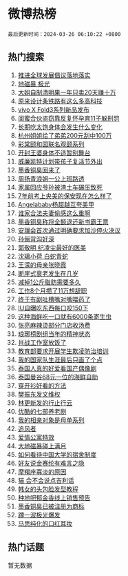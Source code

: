 # 微博热榜

`最后更新时间：2024-03-26 06:10:22 +0800`

## 热门搜索

1. [推进全球发展倡议落地落实](https://m.weibo.cn/search?containerid=100103type%3D1%26t%3D10%26q%3D%23%E6%8E%A8%E8%BF%9B%E5%85%A8%E7%90%83%E5%8F%91%E5%B1%95%E5%80%A1%E8%AE%AE%E8%90%BD%E5%9C%B0%E8%90%BD%E5%AE%9E%23&stream_entry_id=51&isnewpage=1&extparam=seat%3D1%26dgr%3D0%26stream_entry_id%3D51%26filter_type%3Drealtimehot%26c_type%3D51%26q%3D%2523%25E6%258E%25A8%25E8%25BF%259B%25E5%2585%25A8%25E7%2590%2583%25E5%258F%2591%25E5%25B1%2595%25E5%2580%25A1%25E8%25AE%25AE%25E8%2590%25BD%25E5%259C%25B0%25E8%2590%25BD%25E5%25AE%259E%2523%26cate%3D10103%26pos%3D0%26display_time%3D1711404620%26pre_seqid%3D171140462083607125122)
1. [地磁暴 极光](https://m.weibo.cn/search?containerid=100103type%3D1%26t%3D10%26q%3D%E5%9C%B0%E7%A3%81%E6%9A%B4+%E6%9E%81%E5%85%89&stream_entry_id=31&isnewpage=1&extparam=seat%3D1%26q%3D%25E5%259C%25B0%25E7%25A3%2581%25E6%259A%25B4%2520%25E6%259E%2581%25E5%2585%2589%26band_rank%3D1%26pos%3D0%26stream_entry_id%3D31%26cate%3D5001%26lcate%3D5001%26filter_type%3Drealtimehot%26c_type%3D31%26realpos%3D1%26flag%3D2%26dgr%3D0%26display_time%3D1711404620%26pre_seqid%3D171140462083607125122)
1. [大姐自制清明果一年只卖20天赚十万](https://m.weibo.cn/search?containerid=100103type%3D1%26t%3D10%26q%3D%23%E5%A4%A7%E5%A7%90%E8%87%AA%E5%88%B6%E6%B8%85%E6%98%8E%E6%9E%9C%E4%B8%80%E5%B9%B4%E5%8F%AA%E5%8D%9620%E5%A4%A9%E8%B5%9A%E5%8D%81%E4%B8%87%23&stream_entry_id=31&isnewpage=1&extparam=seat%3D1%26q%3D%2523%25E5%25A4%25A7%25E5%25A7%2590%25E8%2587%25AA%25E5%2588%25B6%25E6%25B8%2585%25E6%2598%258E%25E6%259E%259C%25E4%25B8%2580%25E5%25B9%25B4%25E5%258F%25AA%25E5%258D%259620%25E5%25A4%25A9%25E8%25B5%259A%25E5%258D%2581%25E4%25B8%2587%2523%26band_rank%3D2%26pos%3D1%26stream_entry_id%3D31%26cate%3D5001%26lcate%3D5001%26filter_type%3Drealtimehot%26c_type%3D31%26realpos%3D2%26flag%3D32768%26dgr%3D0%26display_time%3D1711404620%26pre_seqid%3D171140462083607125122)
1. [原来设计条铁路有这么多高科技](https://m.weibo.cn/search?containerid=100103type%3D1%26t%3D10%26q%3D%23%E5%8E%9F%E6%9D%A5%E8%AE%BE%E8%AE%A1%E6%9D%A1%E9%93%81%E8%B7%AF%E6%9C%89%E8%BF%99%E4%B9%88%E5%A4%9A%E9%AB%98%E7%A7%91%E6%8A%80%23&stream_entry_id=31&isnewpage=1&extparam=seat%3D1%26q%3D%2523%25E5%258E%259F%25E6%259D%25A5%25E8%25AE%25BE%25E8%25AE%25A1%25E6%259D%25A1%25E9%2593%2581%25E8%25B7%25AF%25E6%259C%2589%25E8%25BF%2599%25E4%25B9%2588%25E5%25A4%259A%25E9%25AB%2598%25E7%25A7%2591%25E6%258A%2580%2523%26band_rank%3D3%26pos%3D2%26stream_entry_id%3D31%26cate%3D5001%26lcate%3D5001%26filter_type%3Drealtimehot%26c_type%3D31%26realpos%3D3%26flag%3D0%26dgr%3D0%26display_time%3D1711404620%26pre_seqid%3D171140462083607125122)
1. [vivo X Fold3系列新品发布](https://m.weibo.cn/search?containerid=100103type%3D1%26t%3D10%26q%3Dvivo+X+Fold3%E7%B3%BB%E5%88%97%E6%96%B0%E5%93%81%E5%8F%91%E5%B8%83&stream_entry_id=31&isnewpage=1&extparam=seat%3D1%26band_rank%3D4%26pos%3D3%26is_ad_pos%3D1%26stream_entry_id%3D31%26lcate%3D5001%26filter_type%3Drealtimehot%26c_type%3D31%26q%3Dvivo%2520X%2520Fold3%25E7%25B3%25BB%25E5%2588%2597%25E6%2596%25B0%25E5%2593%2581%25E5%258F%2591%25E5%25B8%2583%26cate%3D5001%26dgr%3D0%26adid%3D228122%26display_time%3D1711404620%26pre_seqid%3D171140462083607125122)
1. [闺蜜合伙盗窃靠反复怀孕育11子躲刑罚](https://m.weibo.cn/search?containerid=100103type%3D1%26t%3D10%26q%3D%23%E9%97%BA%E8%9C%9C%E5%90%88%E4%BC%99%E7%9B%97%E7%AA%83%E9%9D%A0%E5%8F%8D%E5%A4%8D%E6%80%80%E5%AD%95%E8%82%B211%E5%AD%90%E8%BA%B2%E5%88%91%E7%BD%9A%23&stream_entry_id=31&isnewpage=1&extparam=seat%3D1%26q%3D%2523%25E9%2597%25BA%25E8%259C%259C%25E5%2590%2588%25E4%25BC%2599%25E7%259B%2597%25E7%25AA%2583%25E9%259D%25A0%25E5%258F%258D%25E5%25A4%258D%25E6%2580%2580%25E5%25AD%2595%25E8%2582%25B211%25E5%25AD%2590%25E8%25BA%25B2%25E5%2588%2591%25E7%25BD%259A%2523%26band_rank%3D4%26pos%3D4%26stream_entry_id%3D31%26cate%3D5001%26lcate%3D5001%26filter_type%3Drealtimehot%26c_type%3D31%26realpos%3D4%26flag%3D2%26dgr%3D0%26display_time%3D1711404620%26pre_seqid%3D171140462083607125122)
1. [长期吃太饱身体会发生什么变化](https://m.weibo.cn/search?containerid=100103type%3D1%26t%3D10%26q%3D%23%E9%95%BF%E6%9C%9F%E5%90%83%E5%A4%AA%E9%A5%B1%E8%BA%AB%E4%BD%93%E4%BC%9A%E5%8F%91%E7%94%9F%E4%BB%80%E4%B9%88%E5%8F%98%E5%8C%96%23&stream_entry_id=31&isnewpage=1&extparam=seat%3D1%26q%3D%2523%25E9%2595%25BF%25E6%259C%259F%25E5%2590%2583%25E5%25A4%25AA%25E9%25A5%25B1%25E8%25BA%25AB%25E4%25BD%2593%25E4%25BC%259A%25E5%258F%2591%25E7%2594%259F%25E4%25BB%2580%25E4%25B9%2588%25E5%258F%2598%25E5%258C%2596%2523%26band_rank%3D5%26pos%3D5%26stream_entry_id%3D31%26cate%3D5001%26lcate%3D5001%26filter_type%3Drealtimehot%26c_type%3D31%26realpos%3D5%26flag%3D2%26dgr%3D0%26display_time%3D1711404620%26pre_seqid%3D171140462083607125122)
1. [杭州姐姐给了弟弟200元刮中100万](https://m.weibo.cn/search?containerid=100103type%3D1%26t%3D10%26q%3D%23%E6%9D%AD%E5%B7%9E%E5%A7%90%E5%A7%90%E7%BB%99%E4%BA%86%E5%BC%9F%E5%BC%9F200%E5%85%83%E5%88%AE%E4%B8%AD100%E4%B8%87%23&stream_entry_id=31&isnewpage=1&extparam=seat%3D1%26q%3D%2523%25E6%259D%25AD%25E5%25B7%259E%25E5%25A7%2590%25E5%25A7%2590%25E7%25BB%2599%25E4%25BA%2586%25E5%25BC%259F%25E5%25BC%259F200%25E5%2585%2583%25E5%2588%25AE%25E4%25B8%25AD100%25E4%25B8%2587%2523%26band_rank%3D6%26pos%3D6%26stream_entry_id%3D31%26cate%3D5001%26lcate%3D5001%26filter_type%3Drealtimehot%26c_type%3D31%26realpos%3D6%26flag%3D0%26dgr%3D0%26display_time%3D1711404620%26pre_seqid%3D171140462083607125122)
1. [彩棠颐和园联名观颐系列](https://m.weibo.cn/search?containerid=100103type%3D1%26t%3D10%26q%3D%23%E5%BD%A9%E6%A3%A0%E9%A2%90%E5%92%8C%E5%9B%AD%E8%81%94%E5%90%8D%E8%A7%82%E9%A2%90%E7%B3%BB%E5%88%97%23&stream_entry_id=31&isnewpage=1&extparam=seat%3D1%26band_rank%3D7%26pos%3D7%26is_ad_pos%3D1%26topic_ad%3D1%26stream_entry_id%3D31%26lcate%3D5001%26c_type%3D31%26filter_type%3Drealtimehot%26q%3D%2523%25E5%25BD%25A9%25E6%25A3%25A0%25E9%25A2%2590%25E5%2592%258C%25E5%259B%25AD%25E8%2581%2594%25E5%2590%258D%25E8%25A7%2582%25E9%25A2%2590%25E7%25B3%25BB%25E5%2588%2597%2523%26cate%3D5001%26dgr%3D0%26adid%3D228086%26display_time%3D1711404620%26pre_seqid%3D171140462083607125122)
1. [开封王婆身体不适暂别舞台](https://m.weibo.cn/search?containerid=100103type%3D1%26t%3D10%26q%3D%23%E5%BC%80%E5%B0%81%E7%8E%8B%E5%A9%86%E8%BA%AB%E4%BD%93%E4%B8%8D%E9%80%82%E6%9A%82%E5%88%AB%E8%88%9E%E5%8F%B0%23&stream_entry_id=31&isnewpage=1&extparam=seat%3D1%26q%3D%2523%25E5%25BC%2580%25E5%25B0%2581%25E7%258E%258B%25E5%25A9%2586%25E8%25BA%25AB%25E4%25BD%2593%25E4%25B8%258D%25E9%2580%2582%25E6%259A%2582%25E5%2588%25AB%25E8%2588%259E%25E5%258F%25B0%2523%26band_rank%3D7%26pos%3D8%26stream_entry_id%3D31%26cate%3D5001%26lcate%3D5001%26filter_type%3Drealtimehot%26c_type%3D31%26realpos%3D7%26flag%3D2%26dgr%3D0%26display_time%3D1711404620%26pre_seqid%3D171140462083607125122)
1. [威廉凯特计划带孩子复活节外出](https://m.weibo.cn/search?containerid=100103type%3D1%26t%3D10%26q%3D%23%E5%A8%81%E5%BB%89%E5%87%AF%E7%89%B9%E8%AE%A1%E5%88%92%E5%B8%A6%E5%AD%A9%E5%AD%90%E5%A4%8D%E6%B4%BB%E8%8A%82%E5%A4%96%E5%87%BA%23&stream_entry_id=31&isnewpage=1&extparam=seat%3D1%26q%3D%2523%25E5%25A8%2581%25E5%25BB%2589%25E5%2587%25AF%25E7%2589%25B9%25E8%25AE%25A1%25E5%2588%2592%25E5%25B8%25A6%25E5%25AD%25A9%25E5%25AD%2590%25E5%25A4%258D%25E6%25B4%25BB%25E8%258A%2582%25E5%25A4%2596%25E5%2587%25BA%2523%26band_rank%3D8%26pos%3D9%26stream_entry_id%3D31%26cate%3D5001%26lcate%3D5001%26filter_type%3Drealtimehot%26c_type%3D31%26realpos%3D8%26flag%3D0%26dgr%3D0%26display_time%3D1711404620%26pre_seqid%3D171140462083607125122)
1. [墨香铜臭回来了](https://m.weibo.cn/search?containerid=100103type%3D1%26t%3D10%26q%3D%E5%A2%A8%E9%A6%99%E9%93%9C%E8%87%AD%E5%9B%9E%E6%9D%A5%E4%BA%86&stream_entry_id=31&isnewpage=1&extparam=seat%3D1%26q%3D%25E5%25A2%25A8%25E9%25A6%2599%25E9%2593%259C%25E8%2587%25AD%25E5%259B%259E%25E6%259D%25A5%25E4%25BA%2586%26band_rank%3D9%26pos%3D10%26stream_entry_id%3D31%26cate%3D5001%26lcate%3D5001%26filter_type%3Drealtimehot%26c_type%3D31%26realpos%3D9%26flag%3D16%26dgr%3D0%26display_time%3D1711404620%26pre_seqid%3D171140462083607125122)
1. [周扬青浪姐一公上班路透](https://m.weibo.cn/search?containerid=100103type%3D1%26t%3D10%26q%3D%23%E5%91%A8%E6%89%AC%E9%9D%92%E6%B5%AA%E5%A7%90%E4%B8%80%E5%85%AC%E4%B8%8A%E7%8F%AD%E8%B7%AF%E9%80%8F%23&stream_entry_id=31&isnewpage=1&extparam=seat%3D1%26q%3D%2523%25E5%2591%25A8%25E6%2589%25AC%25E9%259D%2592%25E6%25B5%25AA%25E5%25A7%2590%25E4%25B8%2580%25E5%2585%25AC%25E4%25B8%258A%25E7%258F%25AD%25E8%25B7%25AF%25E9%2580%258F%2523%26band_rank%3D10%26pos%3D11%26stream_entry_id%3D31%26cate%3D5001%26lcate%3D5001%26filter_type%3Drealtimehot%26c_type%3D31%26realpos%3D10%26flag%3D2%26dgr%3D0%26display_time%3D1711404620%26pre_seqid%3D171140462083607125122)
1. [家属回应爷孙被渣土车碾压致死](https://m.weibo.cn/search?containerid=100103type%3D1%26t%3D10%26q%3D%23%E5%AE%B6%E5%B1%9E%E5%9B%9E%E5%BA%94%E7%88%B7%E5%AD%99%E8%A2%AB%E6%B8%A3%E5%9C%9F%E8%BD%A6%E7%A2%BE%E5%8E%8B%E8%87%B4%E6%AD%BB%23&stream_entry_id=31&isnewpage=1&extparam=seat%3D1%26q%3D%2523%25E5%25AE%25B6%25E5%25B1%259E%25E5%259B%259E%25E5%25BA%2594%25E7%2588%25B7%25E5%25AD%2599%25E8%25A2%25AB%25E6%25B8%25A3%25E5%259C%259F%25E8%25BD%25A6%25E7%25A2%25BE%25E5%258E%258B%25E8%2587%25B4%25E6%25AD%25BB%2523%26band_rank%3D11%26pos%3D12%26stream_entry_id%3D31%26cate%3D5001%26lcate%3D5001%26filter_type%3Drealtimehot%26c_type%3D31%26realpos%3D11%26flag%3D2%26dgr%3D0%26display_time%3D1711404620%26pre_seqid%3D171140462083607125122)
1. [7年前考上央美的保安现在怎么样了](https://m.weibo.cn/search?containerid=100103type%3D1%26t%3D10%26q%3D%237%E5%B9%B4%E5%89%8D%E8%80%83%E4%B8%8A%E5%A4%AE%E7%BE%8E%E7%9A%84%E4%BF%9D%E5%AE%89%E7%8E%B0%E5%9C%A8%E6%80%8E%E4%B9%88%E6%A0%B7%E4%BA%86%23&stream_entry_id=31&isnewpage=1&extparam=seat%3D1%26q%3D%25237%25E5%25B9%25B4%25E5%2589%258D%25E8%2580%2583%25E4%25B8%258A%25E5%25A4%25AE%25E7%25BE%258E%25E7%259A%2584%25E4%25BF%259D%25E5%25AE%2589%25E7%258E%25B0%25E5%259C%25A8%25E6%2580%258E%25E4%25B9%2588%25E6%25A0%25B7%25E4%25BA%2586%2523%26band_rank%3D12%26pos%3D13%26stream_entry_id%3D31%26cate%3D5001%26lcate%3D5001%26filter_type%3Drealtimehot%26c_type%3D31%26realpos%3D12%26flag%3D2%26dgr%3D0%26display_time%3D1711404620%26pre_seqid%3D171140462083607125122)
1. [Angelababy杨超越互夸美甲](https://m.weibo.cn/search?containerid=100103type%3D1%26t%3D10%26q%3D%23Angelababy%E6%9D%A8%E8%B6%85%E8%B6%8A%E4%BA%92%E5%A4%B8%E7%BE%8E%E7%94%B2%23&stream_entry_id=31&isnewpage=1&extparam=seat%3D1%26q%3D%2523Angelababy%25E6%259D%25A8%25E8%25B6%2585%25E8%25B6%258A%25E4%25BA%2592%25E5%25A4%25B8%25E7%25BE%258E%25E7%2594%25B2%2523%26band_rank%3D13%26pos%3D14%26stream_entry_id%3D31%26cate%3D5001%26lcate%3D5001%26filter_type%3Drealtimehot%26c_type%3D31%26realpos%3D13%26flag%3D2%26dgr%3D0%26display_time%3D1711404620%26pre_seqid%3D171140462083607125122)
1. [谁家合法夫妻偷感这么重啊](https://m.weibo.cn/search?containerid=100103type%3D1%26t%3D10%26q%3D%E8%B0%81%E5%AE%B6%E5%90%88%E6%B3%95%E5%A4%AB%E5%A6%BB%E5%81%B7%E6%84%9F%E8%BF%99%E4%B9%88%E9%87%8D%E5%95%8A&stream_entry_id=31&isnewpage=1&extparam=seat%3D1%26q%3D%25E8%25B0%2581%25E5%25AE%25B6%25E5%2590%2588%25E6%25B3%2595%25E5%25A4%25AB%25E5%25A6%25BB%25E5%2581%25B7%25E6%2584%259F%25E8%25BF%2599%25E4%25B9%2588%25E9%2587%258D%25E5%2595%258A%26band_rank%3D14%26pos%3D15%26stream_entry_id%3D31%26cate%3D5001%26lcate%3D5001%26filter_type%3Drealtimehot%26c_type%3D31%26realpos%3D14%26flag%3D2%26dgr%3D0%26display_time%3D1711404620%26pre_seqid%3D171140462083607125122)
1. [墨香铜臭称将全额退还新书霸王票](https://m.weibo.cn/search?containerid=100103type%3D1%26t%3D10%26q%3D%23%E5%A2%A8%E9%A6%99%E9%93%9C%E8%87%AD%E7%A7%B0%E5%B0%86%E5%85%A8%E9%A2%9D%E9%80%80%E8%BF%98%E6%96%B0%E4%B9%A6%E9%9C%B8%E7%8E%8B%E7%A5%A8%23&stream_entry_id=31&isnewpage=1&extparam=seat%3D1%26q%3D%2523%25E5%25A2%25A8%25E9%25A6%2599%25E9%2593%259C%25E8%2587%25AD%25E7%25A7%25B0%25E5%25B0%2586%25E5%2585%25A8%25E9%25A2%259D%25E9%2580%2580%25E8%25BF%2598%25E6%2596%25B0%25E4%25B9%25A6%25E9%259C%25B8%25E7%258E%258B%25E7%25A5%25A8%2523%26band_rank%3D15%26pos%3D16%26stream_entry_id%3D31%26cate%3D5001%26lcate%3D5001%26filter_type%3Drealtimehot%26c_type%3D31%26realpos%3D15%26flag%3D0%26dgr%3D0%26display_time%3D1711404620%26pre_seqid%3D171140462083607125122)
1. [安理会首次通过明确要求加沙停火决议](https://m.weibo.cn/search?containerid=100103type%3D1%26t%3D10%26q%3D%23%E5%AE%89%E7%90%86%E4%BC%9A%E9%A6%96%E6%AC%A1%E9%80%9A%E8%BF%87%E6%98%8E%E7%A1%AE%E8%A6%81%E6%B1%82%E5%8A%A0%E6%B2%99%E5%81%9C%E7%81%AB%E5%86%B3%E8%AE%AE%23&stream_entry_id=31&isnewpage=1&extparam=seat%3D1%26q%3D%2523%25E5%25AE%2589%25E7%2590%2586%25E4%25BC%259A%25E9%25A6%2596%25E6%25AC%25A1%25E9%2580%259A%25E8%25BF%2587%25E6%2598%258E%25E7%25A1%25AE%25E8%25A6%2581%25E6%25B1%2582%25E5%258A%25A0%25E6%25B2%2599%25E5%2581%259C%25E7%2581%25AB%25E5%2586%25B3%25E8%25AE%25AE%2523%26band_rank%3D16%26pos%3D17%26stream_entry_id%3D31%26cate%3D5001%26lcate%3D5001%26filter_type%3Drealtimehot%26c_type%3D31%26realpos%3D16%26flag%3D0%26dgr%3D0%26display_time%3D1711404620%26pre_seqid%3D171140462083607125122)
1. [孙俪背沟好深](https://m.weibo.cn/search?containerid=100103type%3D1%26t%3D10%26q%3D%23%E5%AD%99%E4%BF%AA%E8%83%8C%E6%B2%9F%E5%A5%BD%E6%B7%B1%23&stream_entry_id=31&isnewpage=1&extparam=seat%3D1%26q%3D%2523%25E5%25AD%2599%25E4%25BF%25AA%25E8%2583%258C%25E6%25B2%259F%25E5%25A5%25BD%25E6%25B7%25B1%2523%26band_rank%3D17%26pos%3D18%26stream_entry_id%3D31%26cate%3D5001%26lcate%3D5001%26filter_type%3Drealtimehot%26c_type%3D31%26realpos%3D17%26flag%3D2%26dgr%3D0%26display_time%3D1711404620%26pre_seqid%3D171140462083607125122)
1. [郭敬明 纪凌尘最好的医美](https://m.weibo.cn/search?containerid=100103type%3D1%26t%3D10%26q%3D%E9%83%AD%E6%95%AC%E6%98%8E+%E7%BA%AA%E5%87%8C%E5%B0%98%E6%9C%80%E5%A5%BD%E7%9A%84%E5%8C%BB%E7%BE%8E&stream_entry_id=31&isnewpage=1&extparam=seat%3D1%26q%3D%25E9%2583%25AD%25E6%2595%25AC%25E6%2598%258E%2520%25E7%25BA%25AA%25E5%2587%258C%25E5%25B0%2598%25E6%259C%2580%25E5%25A5%25BD%25E7%259A%2584%25E5%258C%25BB%25E7%25BE%258E%26band_rank%3D18%26pos%3D19%26stream_entry_id%3D31%26cate%3D5001%26lcate%3D5001%26filter_type%3Drealtimehot%26c_type%3D31%26realpos%3D18%26flag%3D2%26dgr%3D0%26display_time%3D1711404620%26pre_seqid%3D171140462083607125122)
1. [沈璃小荷 白蛇青蛇](https://m.weibo.cn/search?containerid=100103type%3D1%26t%3D10%26q%3D%E6%B2%88%E7%92%83%E5%B0%8F%E8%8D%B7+%E7%99%BD%E8%9B%87%E9%9D%92%E8%9B%87&stream_entry_id=31&isnewpage=1&extparam=seat%3D1%26q%3D%25E6%25B2%2588%25E7%2592%2583%25E5%25B0%258F%25E8%258D%25B7%2520%25E7%2599%25BD%25E8%259B%2587%25E9%259D%2592%25E8%259B%2587%26band_rank%3D19%26pos%3D20%26stream_entry_id%3D31%26cate%3D5001%26lcate%3D5001%26filter_type%3Drealtimehot%26c_type%3D31%26realpos%3D19%26flag%3D0%26dgr%3D0%26display_time%3D1711404620%26pre_seqid%3D171140462083607125122)
1. [王濛的母亲张晓霞](https://m.weibo.cn/search?containerid=100103type%3D1%26t%3D10%26q%3D%E7%8E%8B%E6%BF%9B%E7%9A%84%E6%AF%8D%E4%BA%B2%E5%BC%A0%E6%99%93%E9%9C%9E&stream_entry_id=31&isnewpage=1&extparam=seat%3D1%26q%3D%25E7%258E%258B%25E6%25BF%259B%25E7%259A%2584%25E6%25AF%258D%25E4%25BA%25B2%25E5%25BC%25A0%25E6%2599%2593%25E9%259C%259E%26band_rank%3D20%26pos%3D21%26stream_entry_id%3D31%26cate%3D5001%26lcate%3D5001%26filter_type%3Drealtimehot%26c_type%3D31%26realpos%3D20%26flag%3D0%26dgr%3D0%26display_time%3D1711404620%26pre_seqid%3D171140462083607125122)
1. [断崖式衰老发生在几岁](https://m.weibo.cn/search?containerid=100103type%3D1%26t%3D10%26q%3D%23%E6%96%AD%E5%B4%96%E5%BC%8F%E8%A1%B0%E8%80%81%E5%8F%91%E7%94%9F%E5%9C%A8%E5%87%A0%E5%B2%81%23&stream_entry_id=31&isnewpage=1&extparam=seat%3D1%26q%3D%2523%25E6%2596%25AD%25E5%25B4%2596%25E5%25BC%258F%25E8%25A1%25B0%25E8%2580%2581%25E5%258F%2591%25E7%2594%259F%25E5%259C%25A8%25E5%2587%25A0%25E5%25B2%2581%2523%26band_rank%3D21%26pos%3D22%26stream_entry_id%3D31%26cate%3D5001%26lcate%3D5001%26filter_type%3Drealtimehot%26c_type%3D31%26realpos%3D21%26flag%3D0%26dgr%3D0%26display_time%3D1711404620%26pre_seqid%3D171140462083607125122)
1. [减掉1公斤脂肪需要多久](https://m.weibo.cn/search?containerid=100103type%3D1%26t%3D10%26q%3D%23%E5%87%8F%E6%8E%891%E5%85%AC%E6%96%A4%E8%84%82%E8%82%AA%E9%9C%80%E8%A6%81%E5%A4%9A%E4%B9%85%23&stream_entry_id=31&isnewpage=1&extparam=seat%3D1%26q%3D%2523%25E5%2587%258F%25E6%258E%25891%25E5%2585%25AC%25E6%2596%25A4%25E8%2584%2582%25E8%2582%25AA%25E9%259C%2580%25E8%25A6%2581%25E5%25A4%259A%25E4%25B9%2585%2523%26band_rank%3D22%26pos%3D23%26stream_entry_id%3D31%26cate%3D5001%26lcate%3D5001%26filter_type%3Drealtimehot%26c_type%3D31%26realpos%3D22%26flag%3D0%26dgr%3D0%26display_time%3D1711404620%26pre_seqid%3D171140462083607125122)
1. [工作8个月攒了11万想辞职](https://m.weibo.cn/search?containerid=100103type%3D1%26t%3D10%26q%3D%23%E5%B7%A5%E4%BD%9C8%E4%B8%AA%E6%9C%88%E6%94%92%E4%BA%8611%E4%B8%87%E6%83%B3%E8%BE%9E%E8%81%8C%23&stream_entry_id=31&isnewpage=1&extparam=seat%3D1%26q%3D%2523%25E5%25B7%25A5%25E4%25BD%259C8%25E4%25B8%25AA%25E6%259C%2588%25E6%2594%2592%25E4%25BA%258611%25E4%25B8%2587%25E6%2583%25B3%25E8%25BE%259E%25E8%2581%258C%2523%26band_rank%3D23%26pos%3D24%26stream_entry_id%3D31%26cate%3D5001%26lcate%3D5001%26filter_type%3Drealtimehot%26c_type%3D31%26realpos%3D23%26flag%3D0%26dgr%3D0%26display_time%3D1711404620%26pre_seqid%3D171140462083607125122)
1. [终于有剧吐槽嘴对嘴喂药了](https://m.weibo.cn/search?containerid=100103type%3D1%26t%3D10%26q%3D%E7%BB%88%E4%BA%8E%E6%9C%89%E5%89%A7%E5%90%90%E6%A7%BD%E5%98%B4%E5%AF%B9%E5%98%B4%E5%96%82%E8%8D%AF%E4%BA%86&stream_entry_id=31&isnewpage=1&extparam=seat%3D1%26q%3D%25E7%25BB%2588%25E4%25BA%258E%25E6%259C%2589%25E5%2589%25A7%25E5%2590%2590%25E6%25A7%25BD%25E5%2598%25B4%25E5%25AF%25B9%25E5%2598%25B4%25E5%2596%2582%25E8%258D%25AF%25E4%25BA%2586%26band_rank%3D24%26pos%3D25%26stream_entry_id%3D31%26cate%3D5001%26lcate%3D5001%26filter_type%3Drealtimehot%26c_type%3D31%26realpos%3D24%26flag%3D0%26dgr%3D0%26display_time%3D1711404620%26pre_seqid%3D171140462083607125122)
1. [IU自曝吃东西每口咬150下](https://m.weibo.cn/search?containerid=100103type%3D1%26t%3D10%26q%3D%23IU%E8%87%AA%E6%9B%9D%E5%90%83%E4%B8%9C%E8%A5%BF%E6%AF%8F%E5%8F%A3%E5%92%AC150%E4%B8%8B%23&stream_entry_id=31&isnewpage=1&extparam=seat%3D1%26q%3D%2523IU%25E8%2587%25AA%25E6%259B%259D%25E5%2590%2583%25E4%25B8%259C%25E8%25A5%25BF%25E6%25AF%258F%25E5%258F%25A3%25E5%2592%25AC150%25E4%25B8%258B%2523%26band_rank%3D25%26pos%3D26%26stream_entry_id%3D31%26cate%3D5001%26lcate%3D5001%26filter_type%3Drealtimehot%26c_type%3D31%26realpos%3D25%26flag%3D0%26dgr%3D0%26display_time%3D1711404620%26pre_seqid%3D171140462083607125122)
1. [这种海鲜吃一口就有6000条寄生虫](https://m.weibo.cn/search?containerid=100103type%3D1%26t%3D10%26q%3D%23%E8%BF%99%E7%A7%8D%E6%B5%B7%E9%B2%9C%E5%90%83%E4%B8%80%E5%8F%A3%E5%B0%B1%E6%9C%896000%E6%9D%A1%E5%AF%84%E7%94%9F%E8%99%AB%23&stream_entry_id=31&isnewpage=1&extparam=seat%3D1%26q%3D%2523%25E8%25BF%2599%25E7%25A7%258D%25E6%25B5%25B7%25E9%25B2%259C%25E5%2590%2583%25E4%25B8%2580%25E5%258F%25A3%25E5%25B0%25B1%25E6%259C%25896000%25E6%259D%25A1%25E5%25AF%2584%25E7%2594%259F%25E8%2599%25AB%2523%26band_rank%3D26%26pos%3D27%26stream_entry_id%3D31%26cate%3D5001%26lcate%3D5001%26filter_type%3Drealtimehot%26c_type%3D31%26realpos%3D26%26flag%3D0%26dgr%3D0%26display_time%3D1711404620%26pre_seqid%3D171140462083607125122)
1. [张亮麻辣烫部分门店收汤费](https://m.weibo.cn/search?containerid=100103type%3D1%26t%3D10%26q%3D%23%E5%BC%A0%E4%BA%AE%E9%BA%BB%E8%BE%A3%E7%83%AB%E9%83%A8%E5%88%86%E9%97%A8%E5%BA%97%E6%94%B6%E6%B1%A4%E8%B4%B9%23&stream_entry_id=31&isnewpage=1&extparam=seat%3D1%26q%3D%2523%25E5%25BC%25A0%25E4%25BA%25AE%25E9%25BA%25BB%25E8%25BE%25A3%25E7%2583%25AB%25E9%2583%25A8%25E5%2588%2586%25E9%2597%25A8%25E5%25BA%2597%25E6%2594%25B6%25E6%25B1%25A4%25E8%25B4%25B9%2523%26band_rank%3D27%26pos%3D28%26stream_entry_id%3D31%26cate%3D5001%26lcate%3D5001%26filter_type%3Drealtimehot%26c_type%3D31%26realpos%3D27%26flag%3D0%26dgr%3D0%26display_time%3D1711404620%26pre_seqid%3D171140462083607125122)
1. [琅琊榜剧组当年的精神状态](https://m.weibo.cn/search?containerid=100103type%3D1%26t%3D10%26q%3D%23%E7%90%85%E7%90%8A%E6%A6%9C%E5%89%A7%E7%BB%84%E5%BD%93%E5%B9%B4%E7%9A%84%E7%B2%BE%E7%A5%9E%E7%8A%B6%E6%80%81%23&stream_entry_id=31&isnewpage=1&extparam=seat%3D1%26q%3D%2523%25E7%2590%2585%25E7%2590%258A%25E6%25A6%259C%25E5%2589%25A7%25E7%25BB%2584%25E5%25BD%2593%25E5%25B9%25B4%25E7%259A%2584%25E7%25B2%25BE%25E7%25A5%259E%25E7%258A%25B6%25E6%2580%2581%2523%26band_rank%3D28%26pos%3D29%26stream_entry_id%3D31%26cate%3D5001%26lcate%3D5001%26filter_type%3Drealtimehot%26c_type%3D31%26realpos%3D28%26flag%3D1%26dgr%3D0%26display_time%3D1711404620%26pre_seqid%3D171140462083607125122)
1. [肖战工作室放饭了](https://m.weibo.cn/search?containerid=100103type%3D1%26t%3D10%26q%3D%23%E8%82%96%E6%88%98%E5%B7%A5%E4%BD%9C%E5%AE%A4%E6%94%BE%E9%A5%AD%E4%BA%86%23&stream_entry_id=31&isnewpage=1&extparam=seat%3D1%26q%3D%2523%25E8%2582%2596%25E6%2588%2598%25E5%25B7%25A5%25E4%25BD%259C%25E5%25AE%25A4%25E6%2594%25BE%25E9%25A5%25AD%25E4%25BA%2586%2523%26band_rank%3D29%26pos%3D30%26stream_entry_id%3D31%26cate%3D5001%26lcate%3D5001%26filter_type%3Drealtimehot%26c_type%3D31%26realpos%3D29%26flag%3D0%26dgr%3D0%26display_time%3D1711404620%26pre_seqid%3D171140462083607125122)
1. [教育部要求开展学生欺凌防治培训](https://m.weibo.cn/search?containerid=100103type%3D1%26t%3D10%26q%3D%23%E6%95%99%E8%82%B2%E9%83%A8%E8%A6%81%E6%B1%82%E5%BC%80%E5%B1%95%E5%AD%A6%E7%94%9F%E6%AC%BA%E5%87%8C%E9%98%B2%E6%B2%BB%E5%9F%B9%E8%AE%AD%23&stream_entry_id=31&isnewpage=1&extparam=seat%3D1%26q%3D%2523%25E6%2595%2599%25E8%2582%25B2%25E9%2583%25A8%25E8%25A6%2581%25E6%25B1%2582%25E5%25BC%2580%25E5%25B1%2595%25E5%25AD%25A6%25E7%2594%259F%25E6%25AC%25BA%25E5%2587%258C%25E9%2598%25B2%25E6%25B2%25BB%25E5%259F%25B9%25E8%25AE%25AD%2523%26band_rank%3D30%26pos%3D31%26stream_entry_id%3D31%26cate%3D5001%26lcate%3D5001%26filter_type%3Drealtimehot%26c_type%3D31%26realpos%3D30%26flag%3D0%26dgr%3D0%26display_time%3D1711404620%26pre_seqid%3D171140462083607125122)
1. [我的国家队生涯最后只画了个点](https://m.weibo.cn/search?containerid=100103type%3D1%26t%3D10%26q%3D%23%E6%88%91%E7%9A%84%E5%9B%BD%E5%AE%B6%E9%98%9F%E7%94%9F%E6%B6%AF%E6%9C%80%E5%90%8E%E5%8F%AA%E7%94%BB%E4%BA%86%E4%B8%AA%E7%82%B9%23&stream_entry_id=31&isnewpage=1&extparam=seat%3D1%26q%3D%2523%25E6%2588%2591%25E7%259A%2584%25E5%259B%25BD%25E5%25AE%25B6%25E9%2598%259F%25E7%2594%259F%25E6%25B6%25AF%25E6%259C%2580%25E5%2590%258E%25E5%258F%25AA%25E7%2594%25BB%25E4%25BA%2586%25E4%25B8%25AA%25E7%2582%25B9%2523%26band_rank%3D31%26pos%3D32%26stream_entry_id%3D31%26cate%3D5001%26lcate%3D5001%26filter_type%3Drealtimehot%26c_type%3D31%26realpos%3D31%26flag%3D1%26dgr%3D0%26display_time%3D1711404620%26pre_seqid%3D171140462083607125122)
1. [泰国人真的好爱看国产偶像剧](https://m.weibo.cn/search?containerid=100103type%3D1%26t%3D10%26q%3D%23%E6%B3%B0%E5%9B%BD%E4%BA%BA%E7%9C%9F%E7%9A%84%E5%A5%BD%E7%88%B1%E7%9C%8B%E5%9B%BD%E4%BA%A7%E5%81%B6%E5%83%8F%E5%89%A7%23&stream_entry_id=31&isnewpage=1&extparam=seat%3D1%26q%3D%2523%25E6%25B3%25B0%25E5%259B%25BD%25E4%25BA%25BA%25E7%259C%259F%25E7%259A%2584%25E5%25A5%25BD%25E7%2588%25B1%25E7%259C%258B%25E5%259B%25BD%25E4%25BA%25A7%25E5%2581%25B6%25E5%2583%258F%25E5%2589%25A7%2523%26band_rank%3D32%26pos%3D33%26stream_entry_id%3D31%26cate%3D5001%26lcate%3D5001%26filter_type%3Drealtimehot%26c_type%3D31%26realpos%3D32%26flag%3D1%26dgr%3D0%26display_time%3D1711404620%26pre_seqid%3D171140462083607125122)
1. [泰国曼谷68元一位的海鲜自助](https://m.weibo.cn/search?containerid=100103type%3D1%26t%3D10%26q%3D%E6%B3%B0%E5%9B%BD%E6%9B%BC%E8%B0%B768%E5%85%83%E4%B8%80%E4%BD%8D%E7%9A%84%E6%B5%B7%E9%B2%9C%E8%87%AA%E5%8A%A9&stream_entry_id=31&isnewpage=1&extparam=seat%3D1%26q%3D%25E6%25B3%25B0%25E5%259B%25BD%25E6%259B%25BC%25E8%25B0%25B768%25E5%2585%2583%25E4%25B8%2580%25E4%25BD%258D%25E7%259A%2584%25E6%25B5%25B7%25E9%25B2%259C%25E8%2587%25AA%25E5%258A%25A9%26band_rank%3D33%26pos%3D34%26stream_entry_id%3D31%26cate%3D5001%26lcate%3D5001%26filter_type%3Drealtimehot%26c_type%3D31%26realpos%3D33%26flag%3D0%26dgr%3D0%26display_time%3D1711404620%26pre_seqid%3D171140462083607125122)
1. [穿开衫好看的方法](https://m.weibo.cn/search?containerid=100103type%3D1%26t%3D10%26q%3D%E7%A9%BF%E5%BC%80%E8%A1%AB%E5%A5%BD%E7%9C%8B%E7%9A%84%E6%96%B9%E6%B3%95&stream_entry_id=31&isnewpage=1&extparam=seat%3D1%26q%3D%25E7%25A9%25BF%25E5%25BC%2580%25E8%25A1%25AB%25E5%25A5%25BD%25E7%259C%258B%25E7%259A%2584%25E6%2596%25B9%25E6%25B3%2595%26band_rank%3D34%26pos%3D35%26stream_entry_id%3D31%26cate%3D5001%26lcate%3D5001%26filter_type%3Drealtimehot%26c_type%3D31%26realpos%3D34%26flag%3D0%26dgr%3D0%26display_time%3D1711404620%26pre_seqid%3D171140462083607125122)
1. [樊振东发文维权](https://m.weibo.cn/search?containerid=100103type%3D1%26t%3D10%26q%3D%23%E6%A8%8A%E6%8C%AF%E4%B8%9C%E5%8F%91%E6%96%87%E7%BB%B4%E6%9D%83%23&stream_entry_id=31&isnewpage=1&extparam=seat%3D1%26q%3D%2523%25E6%25A8%258A%25E6%258C%25AF%25E4%25B8%259C%25E5%258F%2591%25E6%2596%2587%25E7%25BB%25B4%25E6%259D%2583%2523%26band_rank%3D35%26pos%3D36%26stream_entry_id%3D31%26cate%3D5001%26lcate%3D5001%26filter_type%3Drealtimehot%26c_type%3D31%26realpos%3D35%26flag%3D0%26dgr%3D0%26display_time%3D1711404620%26pre_seqid%3D171140462083607125122)
1. [林更新发的行止行云](https://m.weibo.cn/search?containerid=100103type%3D1%26t%3D10%26q%3D%23%E6%9E%97%E6%9B%B4%E6%96%B0%E5%8F%91%E7%9A%84%E8%A1%8C%E6%AD%A2%E8%A1%8C%E4%BA%91%23&stream_entry_id=31&isnewpage=1&extparam=seat%3D1%26q%3D%2523%25E6%259E%2597%25E6%259B%25B4%25E6%2596%25B0%25E5%258F%2591%25E7%259A%2584%25E8%25A1%258C%25E6%25AD%25A2%25E8%25A1%258C%25E4%25BA%2591%2523%26band_rank%3D36%26pos%3D37%26stream_entry_id%3D31%26cate%3D5001%26lcate%3D5001%26filter_type%3Drealtimehot%26c_type%3D31%26realpos%3D36%26flag%3D0%26dgr%3D0%26display_time%3D1711404620%26pre_seqid%3D171140462083607125122)
1. [优酷的七部养老剧](https://m.weibo.cn/search?containerid=100103type%3D1%26t%3D10%26q%3D%23%E4%BC%98%E9%85%B7%E7%9A%84%E4%B8%83%E9%83%A8%E5%85%BB%E8%80%81%E5%89%A7%23&stream_entry_id=31&isnewpage=1&extparam=seat%3D1%26q%3D%2523%25E4%25BC%2598%25E9%2585%25B7%25E7%259A%2584%25E4%25B8%2583%25E9%2583%25A8%25E5%2585%25BB%25E8%2580%2581%25E5%2589%25A7%2523%26band_rank%3D37%26pos%3D38%26stream_entry_id%3D31%26cate%3D5001%26lcate%3D5001%26filter_type%3Drealtimehot%26c_type%3D31%26realpos%3D37%26flag%3D0%26dgr%3D0%26display_time%3D1711404620%26pre_seqid%3D171140462083607125122)
1. [我的相亲对象是母单系列](https://m.weibo.cn/search?containerid=100103type%3D1%26t%3D10%26q%3D%23%E6%88%91%E7%9A%84%E7%9B%B8%E4%BA%B2%E5%AF%B9%E8%B1%A1%E6%98%AF%E6%AF%8D%E5%8D%95%E7%B3%BB%E5%88%97%23&stream_entry_id=31&isnewpage=1&extparam=seat%3D1%26q%3D%2523%25E6%2588%2591%25E7%259A%2584%25E7%259B%25B8%25E4%25BA%25B2%25E5%25AF%25B9%25E8%25B1%25A1%25E6%2598%25AF%25E6%25AF%258D%25E5%258D%2595%25E7%25B3%25BB%25E5%2588%2597%2523%26band_rank%3D38%26pos%3D39%26stream_entry_id%3D31%26cate%3D5001%26lcate%3D5001%26filter_type%3Drealtimehot%26c_type%3D31%26realpos%3D38%26flag%3D0%26dgr%3D0%26display_time%3D1711404620%26pre_seqid%3D171140462083607125122)
1. [追风者](https://m.weibo.cn/search?containerid=100103type%3D1%26t%3D10%26q%3D%E8%BF%BD%E9%A3%8E%E8%80%85&stream_entry_id=31&isnewpage=1&extparam=seat%3D1%26q%3D%25E8%25BF%25BD%25E9%25A3%258E%25E8%2580%2585%26band_rank%3D39%26pos%3D40%26stream_entry_id%3D31%26cate%3D5001%26lcate%3D5001%26filter_type%3Drealtimehot%26c_type%3D31%26realpos%3D39%26flag%3D0%26dgr%3D0%26display_time%3D1711404620%26pre_seqid%3D171140462083607125122)
1. [爱情公寓特效](https://m.weibo.cn/search?containerid=100103type%3D1%26t%3D10%26q%3D%E7%88%B1%E6%83%85%E5%85%AC%E5%AF%93%E7%89%B9%E6%95%88&stream_entry_id=31&isnewpage=1&extparam=seat%3D1%26q%3D%25E7%2588%25B1%25E6%2583%2585%25E5%2585%25AC%25E5%25AF%2593%25E7%2589%25B9%25E6%2595%2588%26band_rank%3D40%26pos%3D41%26stream_entry_id%3D31%26cate%3D5001%26lcate%3D5001%26filter_type%3Drealtimehot%26c_type%3D31%26realpos%3D40%26flag%3D0%26dgr%3D0%26display_time%3D1711404620%26pre_seqid%3D171140462083607125122)
1. [大地磁暴碰上满月](https://m.weibo.cn/search?containerid=100103type%3D1%26t%3D10%26q%3D%23%E5%A4%A7%E5%9C%B0%E7%A3%81%E6%9A%B4%E7%A2%B0%E4%B8%8A%E6%BB%A1%E6%9C%88%23&stream_entry_id=31&isnewpage=1&extparam=seat%3D1%26q%3D%2523%25E5%25A4%25A7%25E5%259C%25B0%25E7%25A3%2581%25E6%259A%25B4%25E7%25A2%25B0%25E4%25B8%258A%25E6%25BB%25A1%25E6%259C%2588%2523%26band_rank%3D41%26pos%3D42%26stream_entry_id%3D31%26cate%3D5001%26lcate%3D5001%26filter_type%3Drealtimehot%26c_type%3D31%26realpos%3D41%26flag%3D0%26dgr%3D0%26display_time%3D1711404620%26pre_seqid%3D171140462083607125122)
1. [如何看待中国大学的宿舍制度](https://m.weibo.cn/search?containerid=100103type%3D1%26t%3D10%26q%3D%23%E5%A6%82%E4%BD%95%E7%9C%8B%E5%BE%85%E4%B8%AD%E5%9B%BD%E5%A4%A7%E5%AD%A6%E7%9A%84%E5%AE%BF%E8%88%8D%E5%88%B6%E5%BA%A6%23&stream_entry_id=31&isnewpage=1&extparam=seat%3D1%26q%3D%2523%25E5%25A6%2582%25E4%25BD%2595%25E7%259C%258B%25E5%25BE%2585%25E4%25B8%25AD%25E5%259B%25BD%25E5%25A4%25A7%25E5%25AD%25A6%25E7%259A%2584%25E5%25AE%25BF%25E8%2588%258D%25E5%2588%25B6%25E5%25BA%25A6%2523%26band_rank%3D42%26pos%3D43%26stream_entry_id%3D31%26cate%3D5001%26lcate%3D5001%26filter_type%3Drealtimehot%26c_type%3D31%26realpos%3D42%26flag%3D0%26dgr%3D0%26display_time%3D1711404620%26pre_seqid%3D171140462083607125122)
1. [好友说金赛纶有难言之隐](https://m.weibo.cn/search?containerid=100103type%3D1%26t%3D10%26q%3D%23%E5%A5%BD%E5%8F%8B%E8%AF%B4%E9%87%91%E8%B5%9B%E7%BA%B6%E6%9C%89%E9%9A%BE%E8%A8%80%E4%B9%8B%E9%9A%90%23&stream_entry_id=31&isnewpage=1&extparam=seat%3D1%26q%3D%2523%25E5%25A5%25BD%25E5%258F%258B%25E8%25AF%25B4%25E9%2587%2591%25E8%25B5%259B%25E7%25BA%25B6%25E6%259C%2589%25E9%259A%25BE%25E8%25A8%2580%25E4%25B9%258B%25E9%259A%2590%2523%26band_rank%3D43%26pos%3D44%26stream_entry_id%3D31%26cate%3D5001%26lcate%3D5001%26filter_type%3Drealtimehot%26c_type%3D31%26realpos%3D43%26flag%3D0%26dgr%3D0%26display_time%3D1711404620%26pre_seqid%3D171140462083607125122)
1. [摩羯座寡淡的原因](https://m.weibo.cn/search?containerid=100103type%3D1%26t%3D10%26q%3D%23%E6%91%A9%E7%BE%AF%E5%BA%A7%E5%AF%A1%E6%B7%A1%E7%9A%84%E5%8E%9F%E5%9B%A0%23&stream_entry_id=31&isnewpage=1&extparam=seat%3D1%26q%3D%2523%25E6%2591%25A9%25E7%25BE%25AF%25E5%25BA%25A7%25E5%25AF%25A1%25E6%25B7%25A1%25E7%259A%2584%25E5%258E%259F%25E5%259B%25A0%2523%26band_rank%3D44%26pos%3D45%26stream_entry_id%3D31%26cate%3D5001%26lcate%3D5001%26filter_type%3Drealtimehot%26c_type%3D31%26realpos%3D44%26flag%3D0%26dgr%3D0%26display_time%3D1711404620%26pre_seqid%3D171140462083607125122)
1. [猫 会不会说点吉利话](https://m.weibo.cn/search?containerid=100103type%3D1%26t%3D10%26q%3D%E7%8C%AB+%E4%BC%9A%E4%B8%8D%E4%BC%9A%E8%AF%B4%E7%82%B9%E5%90%89%E5%88%A9%E8%AF%9D&stream_entry_id=31&isnewpage=1&extparam=seat%3D1%26q%3D%25E7%258C%25AB%2520%25E4%25BC%259A%25E4%25B8%258D%25E4%25BC%259A%25E8%25AF%25B4%25E7%2582%25B9%25E5%2590%2589%25E5%2588%25A9%25E8%25AF%259D%26band_rank%3D45%26pos%3D46%26stream_entry_id%3D31%26cate%3D5001%26lcate%3D5001%26filter_type%3Drealtimehot%26c_type%3D31%26realpos%3D45%26flag%3D1%26dgr%3D0%26display_time%3D1711404620%26pre_seqid%3D171140462083607125122)
1. [韩女的头包脸发型教程](https://m.weibo.cn/search?containerid=100103type%3D1%26t%3D10%26q%3D%E9%9F%A9%E5%A5%B3%E7%9A%84%E5%A4%B4%E5%8C%85%E8%84%B8%E5%8F%91%E5%9E%8B%E6%95%99%E7%A8%8B&stream_entry_id=31&isnewpage=1&extparam=seat%3D1%26q%3D%25E9%259F%25A9%25E5%25A5%25B3%25E7%259A%2584%25E5%25A4%25B4%25E5%258C%2585%25E8%2584%25B8%25E5%258F%2591%25E5%259E%258B%25E6%2595%2599%25E7%25A8%258B%26band_rank%3D46%26pos%3D47%26stream_entry_id%3D31%26cate%3D5001%26lcate%3D5001%26filter_type%3Drealtimehot%26c_type%3D31%26realpos%3D46%26flag%3D0%26dgr%3D0%26display_time%3D1711404620%26pre_seqid%3D171140462083607125122)
1. [种地吧郁金香线上销售预告](https://m.weibo.cn/search?containerid=100103type%3D1%26t%3D10%26q%3D%23%E7%A7%8D%E5%9C%B0%E5%90%A7%E9%83%81%E9%87%91%E9%A6%99%E7%BA%BF%E4%B8%8A%E9%94%80%E5%94%AE%E9%A2%84%E5%91%8A%23&stream_entry_id=31&isnewpage=1&extparam=seat%3D1%26q%3D%2523%25E7%25A7%258D%25E5%259C%25B0%25E5%2590%25A7%25E9%2583%2581%25E9%2587%2591%25E9%25A6%2599%25E7%25BA%25BF%25E4%25B8%258A%25E9%2594%2580%25E5%2594%25AE%25E9%25A2%2584%25E5%2591%258A%2523%26band_rank%3D47%26pos%3D48%26stream_entry_id%3D31%26cate%3D5001%26lcate%3D5001%26filter_type%3Drealtimehot%26c_type%3D31%26realpos%3D47%26flag%3D0%26dgr%3D0%26display_time%3D1711404620%26pre_seqid%3D171140462083607125122)
1. [墨香铜臭已被注册为商标](https://m.weibo.cn/search?containerid=100103type%3D1%26t%3D10%26q%3D%23%E5%A2%A8%E9%A6%99%E9%93%9C%E8%87%AD%E5%B7%B2%E8%A2%AB%E6%B3%A8%E5%86%8C%E4%B8%BA%E5%95%86%E6%A0%87%23&stream_entry_id=31&isnewpage=1&extparam=seat%3D1%26q%3D%2523%25E5%25A2%25A8%25E9%25A6%2599%25E9%2593%259C%25E8%2587%25AD%25E5%25B7%25B2%25E8%25A2%25AB%25E6%25B3%25A8%25E5%2586%258C%25E4%25B8%25BA%25E5%2595%2586%25E6%25A0%2587%2523%26band_rank%3D48%26pos%3D49%26stream_entry_id%3D31%26cate%3D5001%26lcate%3D5001%26filter_type%3Drealtimehot%26c_type%3D31%26realpos%3D48%26flag%3D0%26dgr%3D0%26display_time%3D1711404620%26pre_seqid%3D171140462083607125122)
1. [蹲一波极光爆发](https://m.weibo.cn/search?containerid=100103type%3D1%26t%3D10%26q%3D%23%E8%B9%B2%E4%B8%80%E6%B3%A2%E6%9E%81%E5%85%89%E7%88%86%E5%8F%91%23&stream_entry_id=31&isnewpage=1&extparam=seat%3D1%26q%3D%2523%25E8%25B9%25B2%25E4%25B8%2580%25E6%25B3%25A2%25E6%259E%2581%25E5%2585%2589%25E7%2588%2586%25E5%258F%2591%2523%26band_rank%3D49%26pos%3D50%26stream_entry_id%3D31%26cate%3D5001%26lcate%3D5001%26filter_type%3Drealtimehot%26c_type%3D31%26realpos%3D49%26flag%3D1%26dgr%3D0%26display_time%3D1711404620%26pre_seqid%3D171140462083607125122)
1. [马思纯化的口红耳妆](https://m.weibo.cn/search?containerid=100103type%3D1%26t%3D10%26q%3D%23%E9%A9%AC%E6%80%9D%E7%BA%AF%E5%8C%96%E7%9A%84%E5%8F%A3%E7%BA%A2%E8%80%B3%E5%A6%86%23&stream_entry_id=31&isnewpage=1&extparam=seat%3D1%26q%3D%2523%25E9%25A9%25AC%25E6%2580%259D%25E7%25BA%25AF%25E5%258C%2596%25E7%259A%2584%25E5%258F%25A3%25E7%25BA%25A2%25E8%2580%25B3%25E5%25A6%2586%2523%26band_rank%3D50%26pos%3D51%26stream_entry_id%3D31%26cate%3D5001%26lcate%3D5001%26filter_type%3Drealtimehot%26c_type%3D31%26realpos%3D50%26flag%3D0%26dgr%3D0%26display_time%3D1711404620%26pre_seqid%3D171140462083607125122)

## 热门话题

暂无数据
